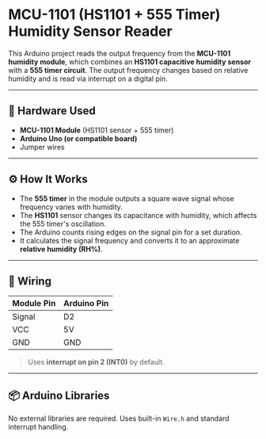 # MCU-1101 (HS1101 + 555 Timer) Humidity Sensor Reader

This Arduino project reads the output frequency from the **MCU-1101 humidity module**, which combines an **HS1101 capacitive humidity sensor** with a **555 timer circuit**. The output frequency changes based on relative humidity and is read via interrupt on a digital pin.

---

## 🧰 Hardware Used

- **MCU-1101 Module** (HS1101 sensor + 555 timer)
- **Arduino Uno (or compatible board)**
- Jumper wires

---

## ⚙️ How It Works

- The **555 timer** in the module outputs a square wave signal whose frequency varies with humidity.
- The **HS1101** sensor changes its capacitance with humidity, which affects the 555 timer's oscillation.
- The Arduino counts rising edges on the signal pin for a set duration.
- It calculates the signal frequency and converts it to an approximate **relative humidity (RH%)**.

---

## 📌 Wiring

| Module Pin | Arduino Pin |
|------------|-------------|
| Signal     | D2          |
| VCC        | 5V          |
| GND        | GND         |

> Uses **interrupt on pin 2 (INT0)** by default.

---

## 📦 Arduino Libraries

No external libraries are required. Uses built-in `Wire.h` and standard interrupt handling.


